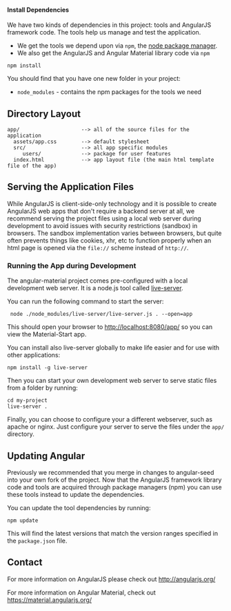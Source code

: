 
#### Install Dependencies

We have two kinds of dependencies in this project: tools and AngularJS framework code.  The tools
help us manage and test the application.

* We get the tools we depend upon via `npm`, the [node package manager][npm].
* We also get the AngularJS and Angular Material library code via `npm`

```
npm install
```

You should find that you have one new folder in your project:

 - `node_modules` - contains the npm packages for the tools we need


## Directory Layout

```
app/                    --> all of the source files for the application
  assets/app.css        --> default stylesheet
  src/                  --> all app specific modules
     users/             --> package for user features
  index.html            --> app layout file (the main html template file of the app)
```


## Serving the Application Files

While AngularJS is client-side-only technology and it is possible to create AngularJS web apps that
don't require a backend server at all, we recommend serving the project files using a local web
server during development to avoid issues with security restrictions (sandbox) in browsers. The
sandbox implementation varies between browsers, but quite often prevents things like cookies, xhr,
etc to function properly when an html page is opened via the `file://` scheme instead of `http://`.

### Running the App during Development

The angular-material project comes pre-configured with a local development web server. It is a
node.js tool called [live-server][live-server].

You can run the following command to start the server:

```
 node ./node_modules/live-server/live-server.js . --open=app
```

This should open your browser to [http://localhost:8080/app/](http://localhost:8080/app/) so you
can view the Material-Start app.

You can install also live-server globally to make life easier and for use with other applications:

```
npm install -g live-server
```

Then you can start your own development web server to serve static files from a folder by running:

```
cd my-project
live-server .
```

Finally, you can choose to configure your a different webserver, such as apache or nginx. Just
configure your server to serve the files under the `app/` directory.

## Updating Angular

Previously we recommended that you merge in changes to angular-seed into your own fork of the
project. Now that the AngularJS framework library code and tools are acquired through package managers
(npm) you can use these tools instead to update the dependencies.

You can update the tool dependencies by running:

```
npm update
```

This will find the latest versions that match the version ranges specified in the `package.json` file.


## Contact

For more information on AngularJS please check out http://angularjs.org/

For more information on Angular Material, check out https://material.angularjs.org/

[git]: http://git-scm.com/
[bower]: http://bower.io
[npm]: https://www.npmjs.org/
[node]: http://nodejs.org
[travis]: https://travis-ci.org/
[live-server]: https://www.npmjs.com/package/live-server
